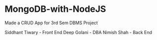 # MongoDB-with-NodeJS
Made a CRUD App for 3rd Sem DBMS Project

Siddhant Tiwary - Front End
Deep Golani - DBA
Nimish Shah - Back End
